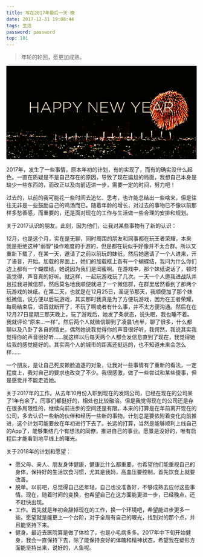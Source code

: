 ```yaml
---
title: 写在2017年最后一天·晚
date: 2017-12-31 19:08:44
tags: 生活
password: password
top: 101
---
```




> 年轮的轮回，愿更加成熟。

![2017最后一天晚](写在2017年最后一天-晚/2017最后一天晚.gif)



2017年，发生了一些事情，原本年初的计划，有的实现了，而有的确实没什么起色。一直在质疑是不是自己存在的原因，导致了现在尴尬的局面，我想自己本身是缺少一些东西的，而改正以及向前迈进一步，需要一定的时间，努力吧！

<!--more-->

过去的，以前的我可能花一些时间去追忆、思考，也许能总结出一些啥来，但是往往无非是一些鼓励自己的鸡汤而已。随着年龄的增长，对过去的事物已不像以前那样多愁善感，而重要的，还是面对现在的工作与生活做一些合理的安排和规划。

关于2017认识的朋友。此刻，因为他们，让我对某些事物有了新的认识：

12月，也是这个月，实在是无聊，同时周围的朋友和同事都在玩王者荣耀，本来我是拒绝这种"弱智"操作难度的手游的，但是都在玩似乎好像并不太合群。所以又重新下载了，在某一天，邀请了之前以前玩的妹纸，然后她邀请了一个人进来，开了语音，开始。加载的界面上，她们的加载框上各有一个蝴蝶结，我问为什么你们边上都有一个蝴蝶结，她说因为我们是闺蜜啊。在游戏中，那个妹纸说话了，顿时我觉得，声音真的好听。就这样，一起玩游戏玩了几次。一天一个人邀我进战队并且拉我进微信群，然后莫名地我顺便就进了一个微信群，在群里居然看到了那两个玩游戏的妹纸。在第二天，也就是在12月25日，圣诞节那天，我顺便加了那个妹纸微信，说方便以后玩游戏，其实那时我真是为了方便玩游戏，因为在王者荣耀，每局结束后，语音就断开了，不玩了啊或者有什么事，并不太方便沟通。然后在在12月27日星期三那天晚上，玩了游戏后，她发了条状态，说失眠，我也睡不着。我就评论“原来...一样”。然后两个人就微信聊到了凌晨1点半，聊了很多，什么都聊以及八卦了各自的情史。偶然她说我觉得你的声音很好听，我愕然，我说其实我觉得你的声音很好听......就这样以后每天两个人都会发信息直到了现在，我觉得她给我的感觉挺好的。其实两个人的城市的距离还挺远的，也不知道未来会怎么样......

一个朋友，是让自己死皮赖脸追逐的对象，让我对一些事情有了重新的看法，一定程度上，我对自己的要求也改变了不少。我很感激，做了一些尝试和某些傻事，但是感觉并不能走近她。

关于2017年的工作。从去年10月份入职到现在的发网公司，已经在现在的公司呆了1年有余了。同事们都挺好的，相处也比较融洽。但是我觉得现在的公司还是存在很多局限性的，继续向前进步的空间还是有限。本来的打算是在年前离开现在的公司，多去认识一些新的伙伴和经历一些新的事物，计划总是要依附着变化向前推进，这个计划可能要放在年初进行下去了。长远的打算，当然是能够顺利上线自己的App了，能够集结几个有想法的同僚，推进自己的事业。愿景是没好的，唯有启程后才能看到地平线上的曙光。

关于2018年的计划和愿望：

* 愿父母、亲人、朋友身体健康，健康比什么都重要，也希望他们能重视自己的身体，保持好的生活饮食习惯，尤其是我妈，高血压要控制，首先饮食上就要改善。
* 脱单。以前吧，总觉得自己还年轻，自己也没准备好，不够成熟去应付这些事情。现在，随着时间的变换，也希望自己在这方面能更进一步，已经晚点，还不赶快出现。
* 工作。首先就是年初会辞掉现在的工作，换一个环境吧，希望能进步更多一些。愿望就是能更上一个台阶，对于全局有自己的眼光，找到对的那个点，并且能坚持下来。
* 健身。最近去医院算是做了体检了，也是小毛病多多。2017年中下旬开始健身，我会一直保持下去，除了能保持良好的体魄和精神状态，希望我在塑形方面能坚持出来，说好的，人鱼呢。

